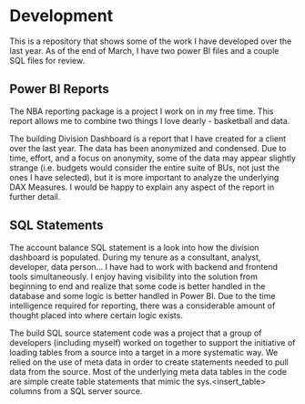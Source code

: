 # Development

This is a repository that shows some of the work I have developed over the last year. 
As of the end of March, I have two power BI files and a couple SQL files for review.

## Power BI Reports
The NBA reporting package is a project I work on in my free time. This report allows me to combine two things I love dearly - basketball and data.

The building Division Dashboard is a report that I have created for a client over the last year. The data has been anonymized and condensed. Due to time, effort, and a focus on anonymity, some of the data may appear slightly strange (i.e. budgets would consider the entire suite of BUs, not just the ones I have selected), but it is more important to analyze the underlying DAX Measures. I would be happy to explain any aspect of the report in further detail.

## SQL Statements
The account balance SQL statement is a look into how the division dashboard is populated. During my tenure as a consultant, analyst, developer, data person... I have had to work with backend and frontend tools simultaneously. I enjoy having visibility into the solution from beginning to end and realize that some code is better handled in the database and some logic is better handled in Power BI. Due to the time intelligence required for reporting, there was a considerable amount of thought placed into where certain logic exists.

The build SQL source statement code was a project that a group of developers (including myself) worked on together to support the initiative of loading tables from a source into a target in a more systematic way. We relied on the use of meta data in order to create statements needed to pull data from the source. Most of the underlying meta data tables in the code are simple create table statements that mimic the sys.<insert_table> columns from a SQL server source. 
